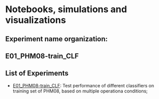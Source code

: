 # Notebooks, simulations and visualizations

Experiment name organization:
------------
E01_PHM08-train_CLF
------------


## List of Experiments

+ [E01_PHM08-train_CLF](E01_PHM08-train_CLF): Test performance of different classifiers on training set of PHM08, based on multiple operationa conditions;